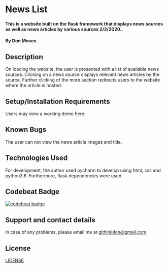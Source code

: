 # News List
#### This is a website built on the flask framework that displays news sources as well as news articles by various sources 2/2/2020.. 
#### By **Don Moses**
## Description
On loading the website, the user is presented with a list of available news sources. Clicking on a news source displays relevant news articles by the source. Further clicking of the more section redirects users to the website where the article is hosted.
## Setup/Installation Requirements
Users may view a working demo here:
## Known Bugs
The user can not view the news article images and title.
## Technologies Used
For development, the author used pycharm to develop using html, css and python3.6. Furthermore, flask dependencies were used
## Codebeat Badge
[![codebeat badge](https://codebeat.co/badges/687d3dec-aceb-495f-90cf-28fe700f4558)](https://codebeat.co/projects/github-com-d0nmoses-newslist-master)
## Support and contact details
In case of any problems, please email me at githinjidon@gmail.com

## License
[LICENSE](license)
